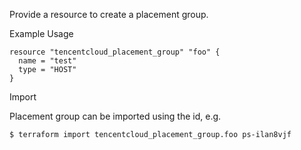 Provide a resource to create a placement group.

Example Usage

```hcl
resource "tencentcloud_placement_group" "foo" {
  name = "test"
  type = "HOST"
}
```

Import

Placement group can be imported using the id, e.g.

```
$ terraform import tencentcloud_placement_group.foo ps-ilan8vjf
```